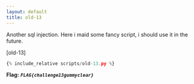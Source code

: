 ```yaml
---
layout: default
title: old-13
---
```




Another sql injection.
Here i maid some fancy script, i should use it in the future.

[old-13]
```py
{% include_relative scripts/old-13.py %}
```


**Flag:** ***`FLAG{challenge13gummyclear}`*** 
